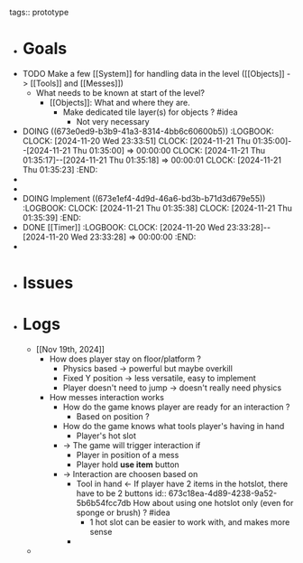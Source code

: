 tags:: prototype

- # Goals
- TODO Make a few [[System]] for handling data in the level ([[Objects]] -> [[Tools]] and [[Messes]])
	- What needs to be known at start of the level?
		- [[Objects]]: What and where they are.
			- Make dedicated tile layer(s) for objects ? #idea
				- Not very necessary
- DOING ((673e0ed9-b3b9-41a3-8314-4bb6c60600b5))
  :LOGBOOK:
  CLOCK: [2024-11-20 Wed 23:33:51]
  CLOCK: [2024-11-21 Thu 01:35:00]--[2024-11-21 Thu 01:35:00] =>  00:00:00
  CLOCK: [2024-11-21 Thu 01:35:17]--[2024-11-21 Thu 01:35:18] =>  00:00:01
  CLOCK: [2024-11-21 Thu 01:35:23]
  :END:
-
-
- DOING Implement ((673e1ef4-4d9d-46a6-bd3b-b71d3d679e55))
  :LOGBOOK:
  CLOCK: [2024-11-21 Thu 01:35:38]
  CLOCK: [2024-11-21 Thu 01:35:39]
  :END:
- DONE [[Timer]]
  :LOGBOOK:
  CLOCK: [2024-11-20 Wed 23:33:28]--[2024-11-20 Wed 23:33:28] =>  00:00:00
  :END:
-
- # Issues
- # Logs
	- [[Nov 19th, 2024]]
		- How does player stay on floor/platform ?
			- Physics based -> powerful but maybe overkill
			- Fixed Y position -> less versatile, easy to implement
			- Player doesn't need to jump -> doesn't really need physics
		- How messes interaction works
			- How do the game knows player are ready for an interaction ?
				- Based on position ?
			- How do the game knows what tools player's having in hand
				- Player's hot slot
			- -> The game will trigger interaction if
				- Player in position of a mess
				- Player hold **use item** button
			- -> Interaction are choosen based on
				- Tool in hand <- If player have 2 items in the hotslot, there have to be 2 buttons
				  id:: 673c18ea-4d89-4238-9a52-5b6b54fcc7db
				  How about using one hotslot only (even for sponge or brush) ? #idea
					- 1 hot slot can be easier to work with, and makes more sense
				-
	-